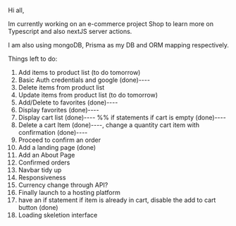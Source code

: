 Hi all, 

Im currently working on an e-commerce project Shop to learn more on Typescript and also nextJS server actions.

I am also using mongoDB, Prisma as my DB and ORM mapping respectively.

Things left to do: 
1) Add items to product list (to do tomorrow)
2) Basic Auth credentials and google (done)----
3) Delete items from product list
4) Update items from product list (to do tomorrow)
5) Add/Delete to favorites (done)----
6) Display favorites (done)----
7) Display cart list (done)---- %% if statements if cart is empty (done)----
8) Delete a cart Item (done)----, change a quantity cart item with confirmation (done)----
9) Proceed to confirm an order
10) Add a landing page (done)
11) Add an About Page
12) Confirmed orders
13) Navbar tidy up 
14) Responsiveness
15) Currency change through API?
16) Finally launch to a hosting platform
17) have an if statement if item is already in cart, disable the add to cart button (done)
18) Loading skeletion interface
